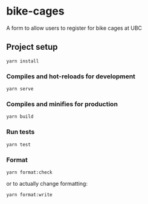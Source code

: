 # bike-cages

A form to allow users to register for bike cages at UBC

## Project setup

```
yarn install
```

### Compiles and hot-reloads for development

```
yarn serve
```

### Compiles and minifies for production

```
yarn build
```

### Run tests

```
yarn test
```

### Format

```
yarn format:check
```

or to actually change formatting:

```
yarn format:write
```
